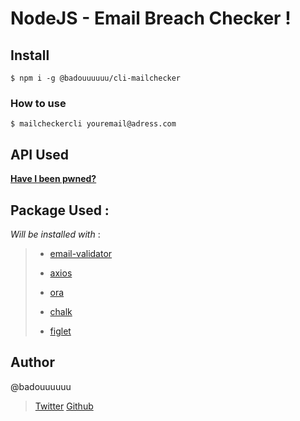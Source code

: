 # NodeJS - Email Breach Checker !

## Install

```shell
$ npm i -g @badouuuuuu/cli-mailchecker
```

### How to use

```shell
$ mailcheckercli youremail@adress.com
```

## API Used

[**Have I been pwned?**](https://haveibeenpwned.com)


## Package Used :
_Will be installed with_ :

>-  [email-validator](https://www.npmjs.com/package/email-validator)
>
>-  [axios](https://www.npmjs.com/package/axios)
>
>-  [ora](https://www.npmjs.com/package/ora)
>
>-  [chalk](https://www.npmjs.com/package/chalk)
> 
>-   [figlet](https://www.npmjs.com/package/figlet)

## Author
@badouuuuuu
> [Twitter](https://twitter.com/badouuuuuu)
> [Github](https://github.com/badouuuuuu)
